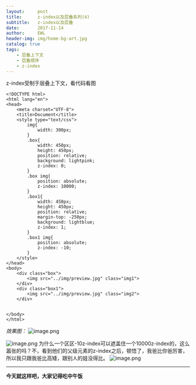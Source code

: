 ```yaml
---
layout:     post
title:      z-index以及层叠系列(4)
subtitle:   z-index以及层叠
date:       2017-11-14
author:     EWL
header-img: img/home-bg-art.jpg
catalog: true
tags:
    - 层叠上下文 
    - 层叠顺序  
    - z-index   
---
```


z-index受制于层叠上下文，看代码看图
```
<!DOCTYPE html>
<html lang="en">
<head>
    <meta charset="UTF-8">
    <title>Document</title>
    <style type="text/css">
        img{
            width: 300px;
        }
        .box{
            width: 450px;
            height: 450px;
            position: relative;
            background: lightpink;
            z-index: 0;
        }
        .box img{
            position: absolute;
            z-index: 10000;
        }
        .box1{
            width: 450px;
            height: 450px;
            position: relative;
            margin-top: -250px;
            background: lightblue;
            z-index: 1;
        }
        .box1 img{
            position: absolute;
            z-index: -10;
        }
    </style>
</head>
<body>
    <div class="box">
        <img src="../img/preview.jpg" class="img1">
    </div>
    <div class="box1">
        <img src="../img/preview.jpg" class="img2">
    </div>
    
    
</body>
</html>
```

*效果图：*
![image.png](http://upload-images.jianshu.io/upload_images/7930564-d4b7172c57404fde.png?imageMogr2/auto-orient/strip%7CimageView2/2/w/1240)

![image.png](http://upload-images.jianshu.io/upload_images/7930564-a66da4c2a809b0aa.png?imageMogr2/auto-orient/strip%7CimageView2/2/w/1240)
为什么一个区区-10z-index可以遮盖住一个10000z-index的，这么嚣张的吗？不，看到他们的父级元素的z-index之后，顿悟了，我爸比你爸厉害，所以我只跟我爸比高矮，跟别人的娃没得比。
![image.png](http://upload-images.jianshu.io/upload_images/7930564-c6aaa269d2d76efe.png?imageMogr2/auto-orient/strip%7CimageView2/2/w/1240)

****
**今天就这样吧，大家记得吃中午饭**




